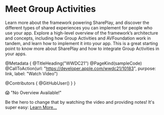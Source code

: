 # Meet Group Activities

Learn more about the framework powering SharePlay, and discover the different types of shared experiences you can implement for people who use your app. Explore a high-level overview of the framework’s architecture and concepts, including how Group Activities and AVFoundation work in tandem, and learn how to implement it into your app. This is a great starting point to know more about SharePlay and how to integrate Group Activities in your apps.

@Metadata {
   @TitleHeading("WWDC21")
   @PageKind(sampleCode)
   @CallToAction(url: "https://developer.apple.com/wwdc21/10183", purpose: link, label: "Watch Video")

   @Contributors {
      @GitHubUser(<replace this with your GitHub handle>)
   }
}

😱 "No Overview Available!"

Be the hero to change that by watching the video and providing notes! It's super easy:
 [Learn More…](https://wwdcnotes.github.io/WWDCNotes/documentation/wwdcnotes/contributing)
